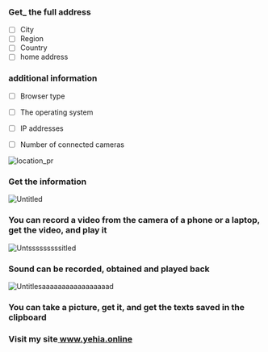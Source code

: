 ### Get_ the full address

- [ ] City
- [ ] Region
- [ ] Country
- [ ] home address
### additional **information**
- [ ] Browser type
- [ ] The operating system
- [ ] IP addresses
- [ ] Number of connected cameras


![location_pr](https://user-images.githubusercontent.com/42983220/77339193-1833db00-6d34-11ea-8b9f-3dd96155a6f9.jpg)
### Get the information
![Untitled](https://user-images.githubusercontent.com/42983220/77340915-a4470200-6d36-11ea-94eb-f3b7c6274e26.png)
### You can record a video from the camera of a phone or a laptop, get the video, and play it
![Untsssssssssitled](https://user-images.githubusercontent.com/42983220/77342072-529f7700-6d38-11ea-9868-243d9e95ce77.png)

### Sound can be recorded, obtained and played back
![Untitlesaaaaaaaaaaaaaaaaad](https://user-images.githubusercontent.com/42983220/77342604-1ddfef80-6d39-11ea-8b7f-db1058e58c67.png)
### You can take a picture, get it, and get the texts saved in the clipboard

### Visit my site[ www.**yehia.online**](https://www.yehia.online)

